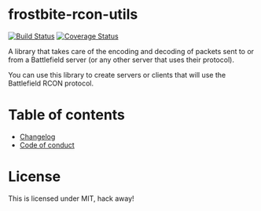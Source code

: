 frostbite-rcon-utils
====================

[![Build Status](https://travis-ci.org/edvinerikson/frostbite-rcon-utils-node.svg)](https://travis-ci.org/edvinerikson/frostbite-rcon-utils-node?branch=master)
[![Coverage Status](https://coveralls.io/repos/edvinerikson/frostbite-rcon-utils-node/badge.svg?branch=master&service=github)](https://coveralls.io/github/edvinerikson/frostbite-rcon-utils-node?branch=master)

A library that takes care of the encoding and decoding of packets sent to or from a Battlefield server (or any other server that uses their protocol).

You can use this library to create servers or clients that will use the Battlefield RCON protocol.

# Table of contents
 * [Changelog](https://github.com/edvinerikson/frostbite-rcon-utils-node/blob/cleanup/CHANGELOG.md)
 * [Code of conduct](https://github.com/edvinerikson/frostbite-rcon-utils-node/blob/cleanup/CODE_OF_CONDUCT.md)

# License
This is licensed under MIT, hack away!
